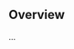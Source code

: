 <!-- Note: Please must use one of our issue templates to file an issue! 🛑 -->
<!-- 👉 https://github.com/Alan Serrano/siat-client/issues/new/choose 👈 -->
<!-- **Issues that should have been filed with a template will be closed without action, and we will ask you to use a template.** -->

<!-- This blank issue template is only for issues that don't fit any of the templates. -->

## Overview

...
